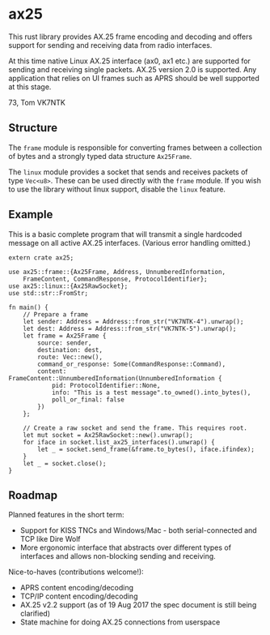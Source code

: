 # ax25

This rust library provides AX.25 frame encoding and decoding and offers support for
sending and receiving data from radio interfaces.

At this time native Linux AX.25 interface (ax0, ax1 etc.) are supported for sending
and receiving single packets. AX.25 version 2.0 is supported. Any application that
relies on UI frames such as APRS should be well supported at this stage.

73, Tom VK7NTK

## Structure

The `frame` module is responsible for converting frames between a collection of bytes
and a strongly typed data structure `Ax25Frame`.

The `linux` module provides a socket that sends and receives packets of type `Vec<u8>`.
These can be used directly with the `frame` module. If you wish to use the library
without linux support, disable the `linux` feature.

## Example

This is a basic complete program that will transmit a single hardcoded message on
all active AX.25 interfaces. (Various error handling omitted.)

    extern crate ax25;

    use ax25::frame::{Ax25Frame, Address, UnnumberedInformation,
        FrameContent, CommandResponse, ProtocolIdentifier};
    use ax25::linux::{Ax25RawSocket};
    use std::str::FromStr;

    fn main() {
        // Prepare a frame
        let sender: Address = Address::from_str("VK7NTK-4").unwrap();
        let dest: Address = Address::from_str("VK7NTK-5").unwrap();
        let frame = Ax25Frame {
            source: sender,
            destination: dest,
            route: Vec::new(),
            command_or_response: Some(CommandResponse::Command),
            content: FrameContent::UnnumberedInformation(UnnumberedInformation {
                pid: ProtocolIdentifier::None,
                info: "This is a test message".to_owned().into_bytes(),
                poll_or_final: false
            })
        };

        // Create a raw socket and send the frame. This requires root.
        let mut socket = Ax25RawSocket::new().unwrap();
        for iface in socket.list_ax25_interfaces().unwrap() {
            let _ = socket.send_frame(&frame.to_bytes(), iface.ifindex);
        }
        let _ = socket.close();
    }

## Roadmap

Planned features in the short term:

* Support for KISS TNCs and Windows/Mac - both serial-connected and TCP like Dire Wolf
* More ergonomic interface that abstracts over different types of interfaces and allows
  non-blocking sending and receiving.

Nice-to-haves (contributions welcome!):

* APRS content encoding/decoding
* TCP/IP content encoding/decoding
* AX.25 v2.2 support (as of 19 Aug 2017 the spec document is still being clarified)
* State machine for doing AX.25 connections from userspace
